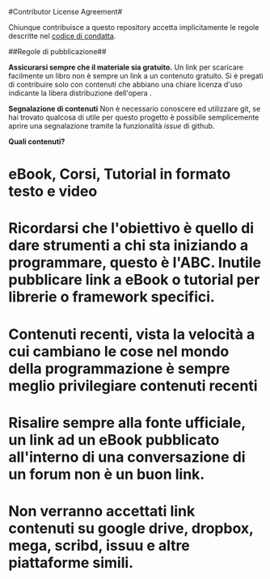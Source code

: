 #Contributor License Agreement#

Chiunque contribuisce a questo repository accetta implicitamente le regole descritte nel [codice di condatta](/CODE_OF_CONDUCT.md).

##Regole di pubblicazione##

**Assicurarsi sempre che il materiale sia gratuito.**
Un link per scaricare facilmente un libro non è sempre un link a un contenuto gratuito.
Si è pregati di contribuire solo con contenuti che abbiano una chiare licenza d'uso indicante la libera distribuzione dell'opera .

**Segnalazione di contenuti**
Non è necessario conoscere ed utilizzare git, se hai trovato qualcosa di utile per questo progetto è possibile semplicemente aprire una segnalazione tramite la funzionalità _issue_ di github.

**Quali contenuti?**

 # eBook, Corsi, Tutorial in formato testo e video
 # Ricordarsi che l'obiettivo è quello di dare strumenti a chi sta iniziando a programmare, questo è l'ABC. Inutile pubblicare link a eBook o tutorial per librerie o framework specifici.
 # Contenuti recenti, vista la velocità a cui cambiano le cose nel mondo della programmazione è sempre meglio privilegiare contenuti recenti
 # Risalire sempre alla fonte ufficiale, un link ad un eBook pubblicato all'interno di una conversazione di un forum non è un buon link.
 # Non verranno accettati link contenuti su google drive, dropbox, mega, scribd, issuu e altre piattaforme simili.

